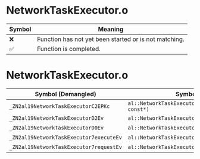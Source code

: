 # NetworkTaskExecutor.o
| Symbol | Meaning 
| ------------- | ------------- 
| :x: | Function has not yet been started or is not matching. 
| :white_check_mark: | Function is completed. 


# NetworkTaskExecutor.o
| Symbol (Demangled) | Symbol (Mangled) | Decompiled? |
| ------------- |  ------------- | ------------- |
| `_ZN2al19NetworkTaskExecutorC2EPKc` | `al::NetworkTaskExecutor::NetworkTaskExecutor(char const*)` | :white_check_mark: |
| `_ZN2al19NetworkTaskExecutorD2Ev` | `al::NetworkTaskExecutor::~NetworkTaskExecutor()` | :white_check_mark: |
| `_ZN2al19NetworkTaskExecutorD0Ev` | `al::NetworkTaskExecutor::~NetworkTaskExecutor()` | :white_check_mark: |
| `_ZN2al19NetworkTaskExecutor7executeEv` | `al::NetworkTaskExecutor::execute(void)` | :white_check_mark: |
| `_ZN2al19NetworkTaskExecutor7requestEv` | `al::NetworkTaskExecutor::request(void)` | :white_check_mark: |
